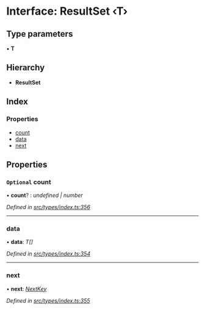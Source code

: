 # Interface: ResultSet ‹**T**›

## Type parameters

▪ **T**

## Hierarchy

* **ResultSet**

## Index

### Properties

* [count](_src_types_index_.resultset.md#optional-count)
* [data](_src_types_index_.resultset.md#data)
* [next](_src_types_index_.resultset.md#next)

## Properties

### `Optional` count

• **count**? : *undefined | number*

*Defined in [src/types/index.ts:356](https://github.com/PolymathNetwork/polymesh-sdk/blob/2aa4a44/src/types/index.ts#L356)*

___

###  data

• **data**: *T[]*

*Defined in [src/types/index.ts:354](https://github.com/PolymathNetwork/polymesh-sdk/blob/2aa4a44/src/types/index.ts#L354)*

___

###  next

• **next**: *[NextKey](../modules/_src_types_index_.md#nextkey)*

*Defined in [src/types/index.ts:355](https://github.com/PolymathNetwork/polymesh-sdk/blob/2aa4a44/src/types/index.ts#L355)*
